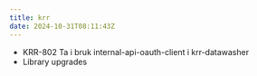 ```yaml
---
title: krr
date: 2024-10-31T08:11:43Z
---
```

- KRR-802 Ta i bruk internal-api-oauth-client i krr-datawasher
- Library upgrades

